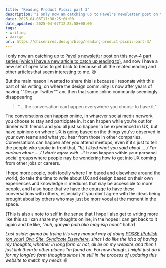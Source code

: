 ```yaml
---
title: "Reading Product Picnic part 3"
description: "I only now am catching up to Pavel's newsletter post on this (which I have a new article to catch up reading to), and now I have a new set of open tabs to get back to because of all the related reading and other articles that seem interesting to me."
date: 2025-04-06T11:38:25+00:00
date_updated: 2025-04-07T12:23:58+00:00
tags: 
- writing
- design
url: https://chisenires.design/blog/reading-product-picnic-part-3/
---
```


I only now am catching up to [Pavel's newsletter post](https://productpicnic.beehiiv.com/p/design-is-a-leadership-skill-why-design-goes-wrong-and-how-to-set-it-right-part-3) on this [now-4 part series (which I have a new article to catch up reading to)](https://productpicnic.beehiiv.com/p/design-without-feedback-is-theater-why-design-goes-wrong-and-how-to-set-it-right-part-4), and now I have a new set of open tabs to get back to because of all the related reading and other articles that seem interesting to me. 😆

But the main reason I wanted to share this is because I resonate with this part of his writing, on where the design community is now after years of having ""Design Twitter"" and then that same online community seemingly disappearing:

> "... the conversation can happen everywhere you choose to have it."

The conversations can happen online, in whatever social media network you choose to stay and participate in. It can happen while you're out for dinner with friends and you all just so happen to be experienced in UX, but have opinions on where UX is going based on the things you've observed in your own teams and what you hear from those in other companies. Conversations can happen after you attend meetups, even if it's just to tell the people who spoke in front that, _"hi, I liked what you said about ... / I'm curious about ... / I don't agree with ..."_ It can happen within your personal social groups where people may be wondering how to get into UX coming from other jobs or careers. 

I hope more people, both locally where I'm based and elsewhere around the world, do take the time to write about UX and design based on their own experiences and knowledge in mediums that may be accessible to more people, and I also hope that we have the courage to have these conversations with others, especially if you don't agree with the ideas being brought about by others who may just be more vocal at the moment in the space.

(This is also a note to self in the sense that I hope I also get to writing more like this so I can share my thoughts online, in the hopes I can get back to it again and be like, _"huh, ganyan pala ako mag-isip noon"_ haha!)

_Last aside: gonna be trying this very manual way of doing [POSSE (Publish (on your) Own Site, Syndicate Elsewhere](https://indieweb.org/POSSE), since I do like the idea of having my thoughts, whether in long form or not, all be on my website, and then I just link them to other places I'm found on. For now though, I might just do it for my long(er) form thoughts since I'm still in the process of updating this website to match my needs 😆_